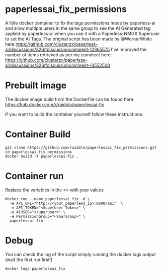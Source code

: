 # paperlessai_fix_permissions
A little docker container to fix the tags permissions made by paperless-ai and allow multiple users in the same group to see the AI Generated tag applied by paperless-ai when you use it with a Paperless-NMGX Superuser to set the AI Tags. 
The original script has been made by @WernerWhite here https://github.com/clusterzx/paperless-ai/discussions/326#discussioncomment-12365575
I've improved the number of items retrieved as per my comment here: https://github.com/clusterzx/paperless-ai/discussions/326#discussioncomment-13552500

# Prebuilt image

The docker image build from the Dockerfile can be found here: https://hub.docker.com/r/raidolo/paperlessai-fix

If you want to build the container yourself follow these instructions: 

# Container Build 

```
git clone https://github.com/raidolo/paperlessai_fix_permissions.git
cd paperlessai_fix_permissions
docker build -t paperlessai-fix .
```

# Container run 
Replace the variables in the <> with your values
```
docker run --name paperlessai_fix -d \
  -e API_URL="http://<your_paperless_ip>:8000/api"  \
  -e API_TOKEN="<SuperUser Token>" \
  -e AIUSER="<superuser>" \
  -e PermissionGroup="<YourGroup>" \
  paperlessai-fix 
```

# Debug
You can check the log of the script simply running the docker logs output (wait the first run first!)
```
docker logs paperlessai_fix
```
